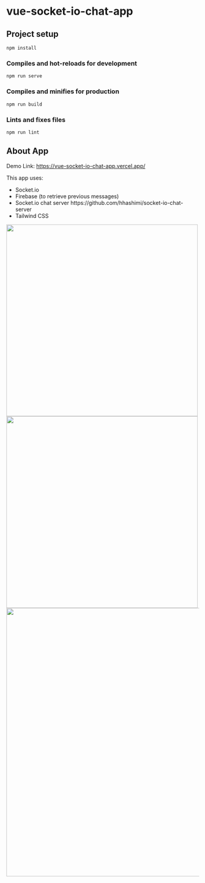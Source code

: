 # vue-socket-io-chat-app

## Project setup
```
npm install
```

### Compiles and hot-reloads for development
```
npm run serve
```

### Compiles and minifies for production
```
npm run build
```

### Lints and fixes files
```
npm run lint
```

## About App

Demo Link: https://vue-socket-io-chat-app.vercel.app/

This app uses:
<ul>
  <li>Socket.io</li>
  <li>Firebase (to retrieve previous messages)</li>
  <li>Socket.io chat server https://github.com/hhashimi/socket-io-chat-server</li>
  <li>Tailwind CSS</li>
</ul>

<img src='https://user-images.githubusercontent.com/18535797/139101302-ac40f5e5-5514-4959-8a8d-99d66bcf79a9.png' width="500"/>

<img src='https://user-images.githubusercontent.com/18535797/139101314-98a895af-a029-455f-aa37-870f901790c1.png' width="500"/>


<img src='https://user-images.githubusercontent.com/18535797/139101319-7ad3e22f-1cce-4ca2-8720-0693393a4874.png' width="700"/>
